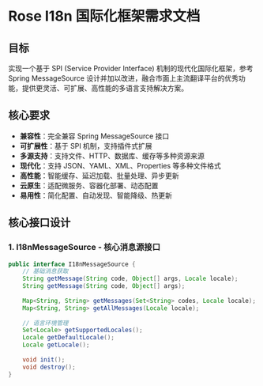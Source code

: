 # Rose I18n 国际化框架需求文档

## 目标

实现一个基于 SPI (Service Provider Interface) 机制的现代化国际化框架，参考 Spring MessageSource 设计并加以改进，融合市面上主流翻译平台的优秀功能，提供更灵活、可扩展、高性能的多语言支持解决方案。

## 核心要求

- **兼容性**：完全兼容 Spring MessageSource 接口
- **可扩展性**：基于 SPI 机制，支持插件式扩展
- **多源支持**：支持文件、HTTP、数据库、缓存等多种资源来源
- **现代化**：支持 JSON、YAML、XML、Properties 等多种文件格式
- **高性能**：智能缓存、延迟加载、批量处理、异步更新
- **云原生**：适配微服务、容器化部署、动态配置
- **易用性**：简化配置、自动发现、智能降级、热更新

## 核心接口设计

### 1. I18nMessageSource - 核心消息源接口
```java
public interface I18nMessageSource {
    // 基础消息获取
    String getMessage(String code, Object[] args, Locale locale);
    String getMessage(String code, Object[] args);
    
    Map<String, String> getMessages(Set<String> codes, Locale locale);
    Map<String, String> getAllMessages(Locale locale);
    
    // 语言环境管理
    Set<Locale> getSupportedLocales();
    Locale getDefaultLocale();
    Locale getLocale();
    
    void init();
    void destroy();
}
```

